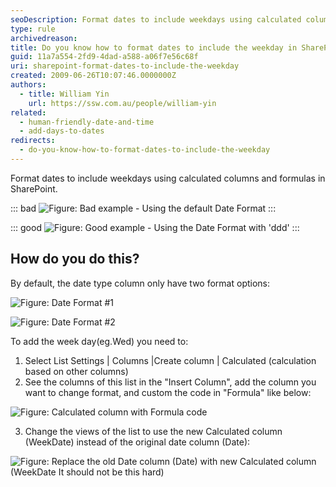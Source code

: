 ```yaml
---
seoDescription: Format dates to include weekdays using calculated columns and formulas in SharePoint.
type: rule
archivedreason:
title: Do you know how to format dates to include the weekday in SharePoint?
guid: 11a7a554-2fd9-4dad-a588-a06f7e56c68f
uri: sharepoint-format-dates-to-include-the-weekday 
created: 2009-06-26T10:07:46.0000000Z
authors:
  - title: William Yin
    url: https://ssw.com.au/people/william-yin
related: 
  - human-friendly-date-and-time
  - add-days-to-dates
redirects:
  - do-you-know-how-to-format-dates-to-include-the-weekday
---
```


Format dates to include weekdays using calculated columns and formulas in SharePoint.

<!--endintro-->

::: bad
![Figure: Bad example - Using the default Date Format](BadDateFormat.gif)
:::

::: good
![Figure: Good example - Using the Date Format with 'ddd'](GoodDateFormat.gif)
:::

## How do you do this?

By default, the date type column only have two format options:

![Figure: Date Format #1](DateFormateDateOnly.gif)

![Figure: Date Format #2](DateFormateDateAndTime.gif)

To add the week day(eg.Wed) you need to:

1. Select List Settings | Columns |Create column | Calculated (calculation based on other columns)
2. See the columns of this list in the "Insert Column", add the column you want to change format, and custom the code in "Formula" like below:

![Figure: Calculated column with Formula code](CalculatedColumnWithFormulaCode.gif)

3. Change the views of the list to use the new Calculated column (WeekDate) instead of the original date column (Date):

![Figure: Replace the old Date column (Date) with new Calculated column (WeekDate It should not be this hard)](ReplaceOldDate.gif)
